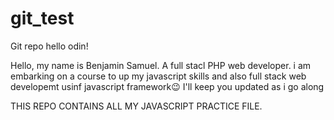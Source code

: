 # git_test
Git repo
hello odin!

Hello, my name is Benjamin Samuel.
A full stacl PHP web developer.
i am embarking on a course to up my javascript skills and also full stack web developemt usinf javascript framework😉
I'll keep you updated as i go along

THIS REPO CONTAINS ALL MY JAVASCRIPT PRACTICE FILE.